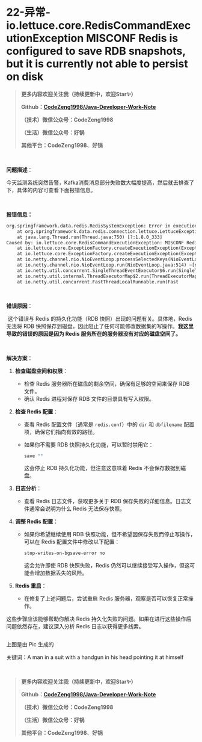 # 22-异常-io.lettuce.core.RedisCommandExecutionException MISCONF Redis is configured to save RDB snapshots, but it is currently not able to persist on disk



> **更多内容欢迎关注我（持续更新中，欢迎Star✨）**
>
> **Github：[CodeZeng1998/Java-Developer-Work-Note](https://github.com/CodeZeng1998/Java-Developer-Work-Note)**
>
> **（技术）微信公众号：CodeZeng1998**
>
> **（生活）微信公众号：好锅**
>
> **其他平台：CodeZeng1998**、**好锅**



<br/>



**问题描述**：

​	今天监测系统突然告警，Kafka消费消息部分失败数大幅度提高，然后就去排查了下，具体的内容可查看下面报错信息。

<br/>

**报错信息：**

```txt
org.springframework.data.redis.RedisSystemException: Error in execution; nested exception is io.lettuce.core.RedisCommandExecutionException: MISCONF Redis is configured to save RDB snapshots, but it is currently not able to persist on disk. Commands that may modify the data set are disabled, because this instance is configured to report errors during writes if RDB snapshotting fails (stop-writes-on-bgsave-error option). Please check the Redis logs for details about the RDB error.
	at org.springframework.data.redis.connection.lettuce.LettuceExceptionConverter.convert(LettuceExceptionConverter.java:54) ~[spring-data-redis-2.2.1.RELEASE.jar:2.2.1.RELEASE]
	at java.lang.Thread.run(Thread.java:750) [?:1.8.0_333]
Caused by: io.lettuce.core.RedisCommandExecutionException: MISCONF Redis is configured to save RDB snapshots, but it is currently not able to persist on disk. Commands that may modify the data set are disabled, because this instance is configured to report errors during writes if RDB snapshotting fails (stop-writes-on-bgsave-error option). Please check the Redis logs for details about the RDB error.
	at io.lettuce.core.ExceptionFactory.createExecutionException(ExceptionFactory.java:135) ~[lettuce-core-5.2.1.RELEASE.jar:5.2.1.RELEASE]
	at io.lettuce.core.ExceptionFactory.createExecutionException(ExceptionFactory.java:108) ~[lettuce-core-5.2.1.RELEASE.jar:5.2.1.RELEASE]
	at io.netty.channel.nio.NioEventLoop.processSelectedKeys(NioEventLoop.java:552) ~[netty-transport-4.1.43.Final.jar:4.1.43.Final]
	at io.netty.channel.nio.NioEventLoop.run(NioEventLoop.java:514) ~[netty-transport-4.1.43.Final.jar:4.1.43.Final]
	at io.netty.util.concurrent.SingleThreadEventExecutor$6.run(SingleThreadEventExecutor.java:1050) ~[netty-common-4.1.43.Final.jar:4.1.43.Final]
	at io.netty.util.internal.ThreadExecutorMap$2.run(ThreadExecutorMap.java:74) ~[netty-common-4.1.43.Final.jar:4.1.43.Final]
	at io.netty.util.concurrent.FastThreadLocalRunnable.run(Fast
```



<br/>

**错误原因**：

​	这个错误与 Redis 的持久化功能（RDB 快照）出现的问题有关。具体地，Redis 无法将 RDB 快照保存到磁盘，因此阻止了任何可能修改数据集的写操作。**我这里导致的错误的原因是因为 Redis 服务所在的服务器没有对应的磁盘空间了。**

<br/>

**解决方案**：

1. **检查磁盘空间和权限**：

   - 检查 Redis 服务器所在磁盘的剩余空间，确保有足够的空间来保存 RDB 文件。
   - 确认 Redis 进程对保存 RDB 文件的目录具有写入权限。

2. **检查 Redis 配置**：

   - 查看 Redis 配置文件（通常是 `redis.conf`）中的 `dir` 和 `dbfilename` 配置项，确保它们指向有效的路径。

   - 如果你不需要 RDB 快照持久化功能，可以暂时禁用它：

     ```bash
     save ""
     ```

     这会停止 RDB 持久化功能，但注意这意味着 Redis 不会保存数据到磁盘。

3. **日志分析**：

   - 查看 Redis 日志文件，获取更多关于 RDB 保存失败的详细信息。日志文件通常会说明为什么 Redis 无法保存快照。

4. **调整 Redis 配置**：

   - 如果你希望继续使用 RDB 快照功能，但不希望因保存失败而停止写操作，可以在 Redis 配置文件中修改以下配置：

     ```bash
     stop-writes-on-bgsave-error no
     ```

     这会允许即使 RDB 快照失败，Redis 仍然可以继续接受写入操作，但这可能会增加数据丢失的风险。

5. **Redis 重启**：

   - 在修复了上述问题后，尝试重启 Redis 服务器，观察是否可以恢复正常操作。



这些步骤应该能够帮助你解决 Redis 持久化失败的问题。如果在进行这些操作后问题依然存在，建议深入分析 Redis 日志以获得更多线索。





![]()

上图是由 Pic 生成的

关键词：A man in a suit with a handgun in his head pointing it at himself

<br/>



> **更多内容欢迎关注我（持续更新中，欢迎Star✨）**
>
> **Github：[CodeZeng1998/Java-Developer-Work-Note](https://github.com/CodeZeng1998/Java-Developer-Work-Note)**
>
> **（技术）微信公众号：CodeZeng1998**
>
> **（生活）微信公众号：好锅**
>
> **其他平台：CodeZeng1998**、**好锅**



